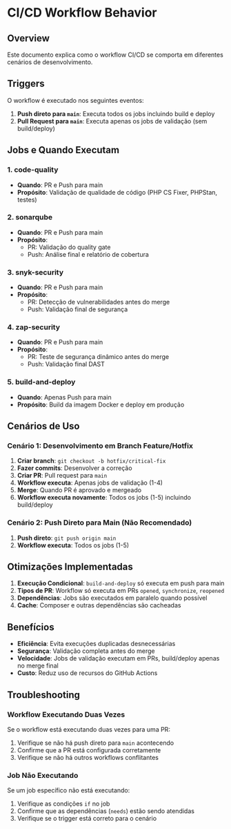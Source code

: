 # CI/CD Workflow Behavior

## Overview

Este documento explica como o workflow CI/CD se comporta em diferentes cenários de desenvolvimento.

## Triggers

O workflow é executado nos seguintes eventos:

1. **Push direto para `main`**: Executa todos os jobs incluindo build e deploy
2. **Pull Request para `main`**: Executa apenas os jobs de validação (sem build/deploy)

## Jobs e Quando Executam

### 1. code-quality
- **Quando**: PR e Push para main
- **Propósito**: Validação de qualidade de código (PHP CS Fixer, PHPStan, testes)

### 2. sonarqube
- **Quando**: PR e Push para main
- **Propósito**: 
  - PR: Validação do quality gate
  - Push: Análise final e relatório de cobertura

### 3. snyk-security
- **Quando**: PR e Push para main
- **Propósito**: 
  - PR: Detecção de vulnerabilidades antes do merge
  - Push: Validação final de segurança

### 4. zap-security
- **Quando**: PR e Push para main
- **Propósito**: 
  - PR: Teste de segurança dinâmico antes do merge
  - Push: Validação final DAST

### 5. build-and-deploy
- **Quando**: Apenas Push para main
- **Propósito**: Build da imagem Docker e deploy em produção

## Cenários de Uso

### Cenário 1: Desenvolvimento em Branch Feature/Hotfix

1. **Criar branch**: `git checkout -b hotfix/critical-fix`
2. **Fazer commits**: Desenvolver a correção
3. **Criar PR**: Pull request para `main`
4. **Workflow executa**: Apenas jobs de validação (1-4)
5. **Merge**: Quando PR é aprovado e mergeado
6. **Workflow executa novamente**: Todos os jobs (1-5) incluindo build/deploy

### Cenário 2: Push Direto para Main (Não Recomendado)

1. **Push direto**: `git push origin main`
2. **Workflow executa**: Todos os jobs (1-5)

## Otimizações Implementadas

1. **Execução Condicional**: `build-and-deploy` só executa em push para main
2. **Tipos de PR**: Workflow só executa em PRs `opened`, `synchronize`, `reopened`
3. **Dependências**: Jobs são executados em paralelo quando possível
4. **Cache**: Composer e outras dependências são cacheadas

## Benefícios

- **Eficiência**: Evita execuções duplicadas desnecessárias
- **Segurança**: Validação completa antes do merge
- **Velocidade**: Jobs de validação executam em PRs, build/deploy apenas no merge final
- **Custo**: Reduz uso de recursos do GitHub Actions

## Troubleshooting

### Workflow Executando Duas Vezes

Se o workflow está executando duas vezes para uma PR:

1. Verifique se não há push direto para `main` acontecendo
2. Confirme que a PR está configurada corretamente
3. Verifique se não há outros workflows conflitantes

### Job Não Executando

Se um job específico não está executando:

1. Verifique as condições `if` no job
2. Confirme que as dependências (`needs`) estão sendo atendidas
3. Verifique se o trigger está correto para o cenário 